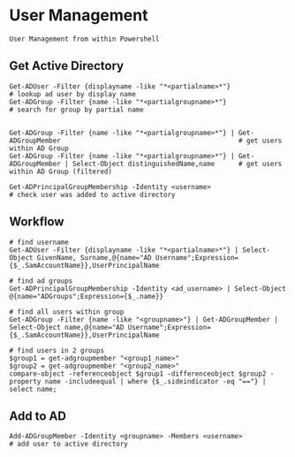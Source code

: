 # User Management

    User Management from within Powershell

## Get Active Directory

    Get-ADUser -Filter {displayname -like "*<partialname>*"}                                                                 # lookup ad user by display name
    Get-ADGroup -Filter {name -like "*<partialgroupname>*"}                                                                 # search for group by partial name
                                    
                                    
    Get-ADGroup -Filter {name -like "*<partialgroupname>*"} | Get-ADGroupMember                                             # get users within AD Group    
    Get-ADGroup -Filter {name -like "*<partialgroupname>*"} | Get-ADGroupMember | Select-Object distinguishedName,name      # get users within AD Group (filtered)
    
    Get-ADPrincipalGroupMembership -Identity <username>                                                                     # check user was added to active directory
    
    
    
## Workflow

    # find username
    Get-ADUser -Filter {displayname -like "*<partialname>*"} | Select-Object GivenName, Surname,@{name="AD Username";Expression={$_.SamAccountName}},UserPrincipalName
    
    # find ad groups
    Get-ADPrincipalGroupMembership -Identity <ad_username> | Select-Object @{name="ADGroups";Expression={$_.name}}
    
    # find all users within group
    Get-ADGroup -Filter {name -like "<groupname>"} | Get-ADGroupMember | Select-Object name,@{name="AD Username";Expression={$_.SamAccountName}},UserPrincipalName
    
    # find users in 2 groups
    $group1 = get-adgroupmember "<group1_name>"
    $group2 = get-adgroupmember "<group2_name>"
    compare-object -referenceobject $group1 -differenceobject $group2 -property name -includeequal | where {$_.sideindicator -eq "=="} | select name;
    
    
    
## Add to AD

    Add-ADGroupMember -Identity <groupname> -Members <username>                                                             # add user to active directory